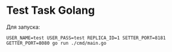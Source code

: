 # Test Task Golang

Для запуска:
```
USER_NAME=test USER_PASS=test REPLICA_ID=1 SETTER_PORT=8181 GETTER_PORT=8080 go run ./cmd/main.go 
```
